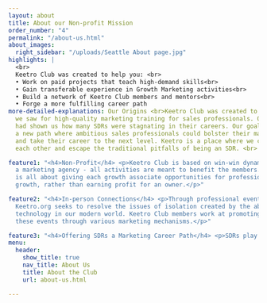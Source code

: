 ```yaml
---
layout: about
title: About our Non-profit Mission
order_number: "4"
permalink: "/about-us.html"
about_images:
  right_sidebar: "/uploads/Seattle About page.jpg"
highlights: |
  <br>
  Keetro Club was created to help you: <br>
  • Work on paid projects that teach high-demand skills<br>
  • Gain transferable experience in Growth Marketing activities<br>
  • Build a network of Keetro Club members and mentors<br>
  • Forge a more fulfilling career path
more-detailed-explanations: Our Origins <br>Keetro Club was created to fill the need
  we saw for high-quality marketing training for sales professionals. Our own experiences
  had shown us how many SDRs were stagnating in their careers. Our goal was to forge
  a new path where ambitious sales professionals could bolster their marketing credentials
  and take their career to the next level. Keetro is a place where we can learn from
  each other and escape the traditional pitfalls of being an SDR. <br>

feature1: "<h4>Non-Profit</h4> <p>Keetro Club is based on win-win dynamic. It's not
  a marketing agency - all activities are meant to benefit the members. Keetro Club
  is all about giving each growth associate opportunities for professional and personal
  growth, rather than earning profit for an owner.</p>"

feature2: "<h4>In-person Connections</h4> <p>Through professional events and networking opportunities,
  Keetro.org seeks to resolve the issues of isolation created by the abundance of
  technology in our modern world. Keetro Club members work at promoting and propagating
  these events through various marketing mechanisms.</p>"

feature3: "<h4>Offering SDRs a Marketing Career Path</h4> <p>SDRs play a critical role in every company. They are ambassador to every brand. However, it has become all too common that SDRs aren't offered career advancement and end up stagnating in their roles. Competition for roles as an SDR manager or account executive are fierce. Studies show that of all SDRs recently advanced into account executives, 40% are fired within the first year for poor performance (see Bridge Group study).</p>"
menu:
  header:
    show_title: true
    nav_title: About Us
    title: About the Club
    url: about-us.html

---
```

